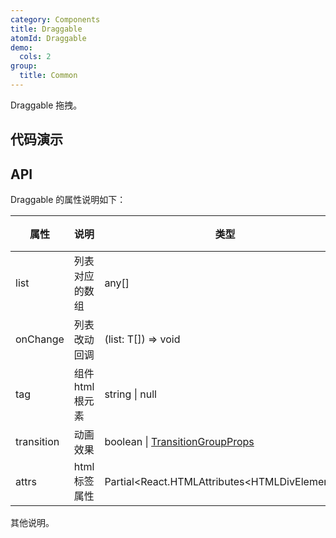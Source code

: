 ```yaml
---
category: Components
title: Draggable
atomId: Draggable
demo:
  cols: 2
group:
  title: Common
---
```


Draggable 拖拽。

## 代码演示

<!-- prettier-ignore -->
<code src="./demo/basic.tsx"></code>
<code src="./demo/draggable.tsx"></code>
<code src="./demo/tag.tsx"></code>
<code src="./demo/transition.tsx"></code>
<code src="./demo/transition-debug.tsx"></code>

## API

Draggable 的属性说明如下：

| 属性       | 说明             | 类型                                                      | 默认值 | 版本 |
| ---------- | ---------------- | --------------------------------------------------------- | ------ | ---- |
| list       | 列表对应的数组   | any[]                                                     | --     | --   |
| onChange   | 列表改动回调     | (list: T[]) => void                                       | --     | --   |
| tag        | 组件 html 根元素 | string \| null                                            | 'div'  | --   |
| transition | 动画效果         | boolean \| [TransitionGroupProps](./transition-group#api) | 'div'  | --   |
| attrs      | html 标签属性    | Partial\<React.HTMLAttributes\<HTMLDivElement>>           | --     | --   |

其他说明。

